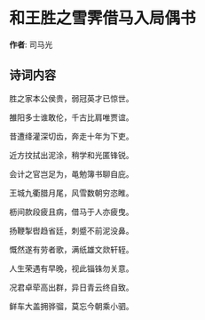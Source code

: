 # 和王胜之雪霁借马入局偶书

**作者**: 司马光

## 诗词内容

胜之家本公侯贵，弱冠英才已惊世。

雒阳多士谁敢伦，千古比肩唯贾谊。

昔遭绛灌深切齿，奔走十年为下吏。

近方抆拭出泥涂，稍学和光匿锋锐。

会计之官岂足为，黾勉簿书聊自庇。

王城九衢腊月尾，风雪数朝穷恣睢。

枥间款段疲且病，借马于人亦疲曳。

扬鞭掣辔趋省廷，刺蹙不前泥没鼻。

慨然遂有劳者歌，满纸雄文欻轩轾。

人生荣遇有早晚，视此锱铢勿关意。

况君卓荦高出群，异日青云终自致。

鲜车大盖拥骅骝，莫忘今朝乘小驷。

